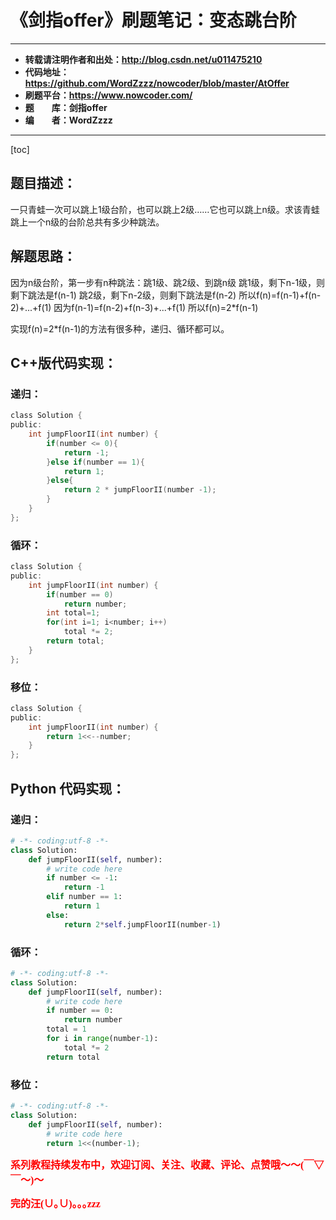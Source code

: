 # 《剑指offer》刷题笔记：变态跳台阶

----------

- **转载请注明作者和出处：http://blog.csdn.net/u011475210**
- **代码地址：https://github.com/WordZzzz/nowcoder/blob/master/AtOffer**
- **刷题平台：https://www.nowcoder.com/**
- **题&emsp;&emsp;库：剑指offer**
- **编&emsp;&emsp;者：WordZzzz**

----------

[toc]

## 题目描述：

一只青蛙一次可以跳上1级台阶，也可以跳上2级……它也可以跳上n级。求该青蛙跳上一个n级的台阶总共有多少种跳法。

## 解题思路：

因为n级台阶，第一步有n种跳法：跳1级、跳2级、到跳n级
跳1级，剩下n-1级，则剩下跳法是f(n-1)
跳2级，剩下n-2级，则剩下跳法是f(n-2)
所以f(n)=f(n-1)+f(n-2)+...+f(1)
因为f(n-1)=f(n-2)+f(n-3)+...+f(1)
所以f(n)=2*f(n-1)

实现f(n)=2*f(n-1)的方法有很多种，递归、循环都可以。

## C++版代码实现：

### 递归：

```c
class Solution {
public:
    int jumpFloorII(int number) {
		if(number <= 0){
            return -1;
        }else if(number == 1){
            return 1;
        }else{
            return 2 * jumpFloorII(number -1);
        }
    }
};
```

### 循环：

```c
class Solution {
public:
    int jumpFloorII(int number) {
        if(number == 0)
            return number;
        int total=1;
        for(int i=1; i<number; i++)
            total *= 2;
        return total;
    }
};
```

### 移位：

```c
class Solution {
public:
    int jumpFloorII(int number) {
        return 1<<--number;
    }
};
```

## Python 代码实现：

### 递归：

```python
# -*- coding:utf-8 -*-
class Solution:
    def jumpFloorII(self, number):
        # write code here
        if number <= -1:
            return -1
        elif number == 1:
            return 1
        else:
            return 2*self.jumpFloorII(number-1)
```

### 循环：

```python
# -*- coding:utf-8 -*-
class Solution:
    def jumpFloorII(self, number):
        # write code here
        if number == 0:
            return number
        total = 1
        for i in range(number-1):
            total *= 2
        return total
```

### 移位：

```python
# -*- coding:utf-8 -*-
class Solution:
    def jumpFloorII(self, number):
        # write code here
        return 1<<(number-1);
```

**<font color="red" size=3 face="仿宋">系列教程持续发布中，欢迎订阅、关注、收藏、评论、点赞哦～～(￣▽￣～)～</font>**

**<font color="red" size=3 face="仿宋">完的汪(∪｡∪)｡｡｡zzz</font>**